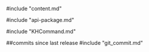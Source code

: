 #include "content.md"

#include "api-package.md"

#include "KHCommand.md"

##commits since last release
#include "git_commit.md"